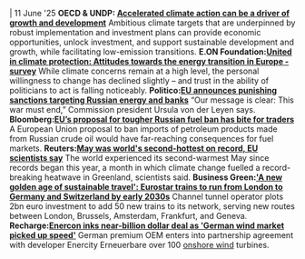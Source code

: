 | 11 June '25
**OECD & UNDP: [Accelerated climate action can be a driver of growth and development](https://www.oecd.org/en/about/news/press-releases/2025/06/investing-in-climate-for-growth-and-development-the-case-for-enhanced-ndcs.html)**
Ambitious climate targets that are underpinned by robust implementation and investment plans can provide economic opportunities, unlock investment, and support sustainable development and growth, while facilitating low-emission transitions.
**E.ON Foundation:[United in climate protection: Attitudes towards the energy transition in Europe - survey](https://www.eon-stiftung.com/de/denken/european-survey-2025/european-survey-2025-en.html)**
While climate concerns remain at a high level, the personal willingness to change has declined slightly – and trust in the ability of politicians to act is falling noticeably.
**Politico:[EU announces punishing sanctions targeting Russian energy and banks](https://www.politico.eu/article/ursula-von-der-leyen-kaja-kallas-vladimir-putin-russia-eu-sanctions-targeting-energy-banks/)**
“Our message is clear: This war must end,” Commission president Ursula von der Leyen says.
**Bloomberg:[EU’s proposal for tougher Russian fuel ban has bite for traders](https://www.bloomberg.com/news/articles/2025-06-10/eu-s-proposal-for-tougher-russian-fuel-ban-has-bite-for-traders)**
A European Union proposal to ban imports of petroleum products made from Russian crude oil would have far-reaching consequences for fuel markets.
**Reuters:[May was world's second-hottest on record, EU scientists say](https://www.reuters.com/sustainability/cop/may-was-worlds-second-hottest-record-eu-scientists-say-2025-06-11/)**
The world experienced its second-warmest May since records began this year, a month in which climate change fuelled a record-breaking heatwave in Greenland, scientists said.
**Business Green:['A new golden age of sustainable travel': Eurostar trains to run from London to Germany and Switzerland by early 2030s](https://www.businessgreen.com/news/4414802/golden-age-sustainable-travel-eurostar-trains-run-london-germany-switzerland-2030s)**
Channel tunnel operator plots 2bn euro investment to add 50 new trains to its network, serving new routes between London, Brussels, Amsterdam, Frankfurt, and Geneva.
**Recharge:[Enercon inks near-billion dollar deal as 'German wind market picked up speed'](https://www.rechargenews.com/wind/enercon-inks-near-billion-dollar-deal-as-german-wind-market-picked-up-speed/2-1-1830590)**
German premium OEM enters into partnership agreement with developer Enercity Erneuerbare over 100 [onshore wind](https://www.cleanenergywire.org/glossary/letter_o#onshore_wind) turbines.
